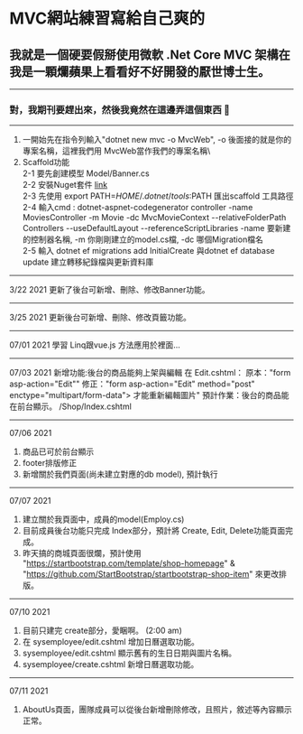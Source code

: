 # MVC網站練習寫給自己爽的
## 我就是一個硬要假掰使用微軟 \.Net Core MVC 架構在我是一顆爛蘋果上看看好不好開發的厭世博士生。
---
### 對，我期刊要趕出來，然後我竟然在這邊弄這個東西 🤪
---
1. 一開始先在指令列輸入"dotnet new mvc -o MvcWeb", -o 後面接的就是你的專案名稱，這裡我們用 MvcWeb當作我們的專案名稱\\
2. Scaffold功能 \
    2-1 要先創建模型 Model/Banner.cs\
    2-2 安裝Nuget套件 [link](https://docs.microsoft.com/zh-tw/aspnet/core/tutorials/first-mvc-app/adding-model?view=aspnetcore-5.0&tabs=visual-studio-code)\
    2-3 先使用 export PATH=$HOME/.dotnet/tools:$PATH 匯出scaffold 工具路徑\
    2-4 輸入cmd : 
    dotnet-aspnet-codegenerator controller -name MoviesController -m Movie -dc MvcMovieContext --relativeFolderPath Controllers --useDefaultLayout --referenceScriptLibraries
    -name 要新建的控制器名稱, -m 你剛剛建立的model.cs檔, -dc 哪個Migration檔名\
    2-5 輸入 dotnet ef migrations add InitialCreate 與dotnet ef database update 建立轉移紀錄檔與更新資料庫

---
3/22 2021 更新了後台可新增、刪除、修改Banner功能。

---

3/25 2021 更新後台可新增、刪除、修改頁籤功能。

---
07/01 2021
學習 Linq跟vue.js 方法應用於裡面...

---
07/03 2021
新增功能:後台的商品能夠上架與編輯
在 Edit.cshtml：
原本："form asp-action="Edit""
修正："form asp-action="Edit" method="post" enctype="multipart/form-data"> 才能重新編輯圖片"
預計作業：後台的商品能在前台顯示。 /Shop/Index.cshtml

---
07/06 2021
1. 商品已可於前台顯示
2. footer排版修正
3. 新增關於我們頁面(尚未建立對應的db model), 預計執行

---
07/07 2021
1. 建立關於我頁面中，成員的model(Employ.cs)
2. 目前成員後台功能只完成 Index部分，預計將 Create, Edit, Delete功能頁面完成。
3. 昨天搞的商城頁面很爛，預計使用 "https://startbootstrap.com/template/shop-homepage" & "https://github.com/StartBootstrap/startbootstrap-shop-item" 來更改排版。
---
07/10 2021
1. 目前只建完 create部分，愛睏啊。 (2:00 am)
2. 在 sysemployee/edit.cshtml 增加日曆選取功能。
3. sysemployee/edit.cshtml 顯示舊有的生日日期與圖片名稱。
4. sysemployee/create.cshtml 新增日曆選取功能。 

---
07/11 2021
1. AboutUs頁面，團隊成員可以從後台新增刪除修改，且照片，敘述等內容顯示正常。
